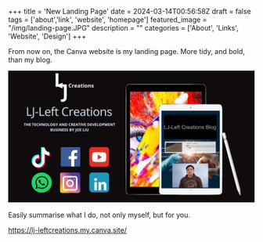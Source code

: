+++
title = 'New Landing Page'
date = 2024-03-14T00:56:58Z
draft = false
tags = ['about','link', 'website', 'homepage']
featured_image = "/img/landing-page.JPG"
description = ""
categories = ['About', 'Links', 'Website', 'Design']
+++

From now on, the Canva website is my landing page. More tidy, and bold, than my blog.

![LJ-Left Creations Landing Page](/img/landing-page.JPG)

Easily summarise what I do, not only myself, but for you.

https://lj-leftcreations.my.canva.site/

